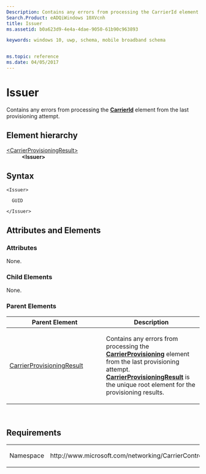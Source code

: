 ```yaml
---
Description: Contains any errors from processing the CarrierId element from the last provisioning attempt.
Search.Product: eADQiWindows 10XVcnh
title: Issuer
ms.assetid: b0a623d9-4e4a-4dae-9050-61b90c963893

keywords: windows 10, uwp, schema, mobile broadband schema


ms.topic: reference
ms.date: 04/05/2017
---
```


# Issuer


Contains any errors from processing the [**CarrierId**](https://msdn.microsoft.com/library/windows/apps/hh868288) element from the last provisioning attempt.

## Element hierarchy

<dl>
<dt><a href="element-carrierprovisioningresult.md">&lt;CarrierProvisioningResult&gt;</a></dt>
<dd><b>&lt;Issuer&gt;</b></dd>
</dl>

## Syntax

``` syntax
<Issuer>

  GUID

</Issuer>
```

## Attributes and Elements


### Attributes

None.

### Child Elements

None.

### Parent Elements

<table>
<colgroup>
<col width="50%" />
<col width="50%" />
</colgroup>
<thead>
<tr class="header">
<th>Parent Element</th>
<th>Description</th>
</tr>
</thead>
<tbody>
<tr class="odd">
<td><a href="element-carrierprovisioningresult.md">CarrierProvisioningResult</a> </td>
<td><p>Contains any errors from processing the <a href="https://msdn.microsoft.com/library/windows/apps/hh868289"><strong>CarrierProvisioning</strong></a>  element from the last provisioning attempt. <a href="element-carrierprovisioningresult.md"><strong>CarrierProvisioningResult</strong></a> is the unique root element for the provisioning results.</p></td>
</tr>
</tbody>
</table>

 

## Requirements

<table>
<colgroup>
<col width="50%" />
<col width="50%" />
</colgroup>
<tbody>
<tr class="odd">
<td><p>Namespace</p></td>
<td><p>http://www.microsoft.com/networking/CarrierControlResults/v1</p></td>
</tr>
</tbody>
</table>

 

 



